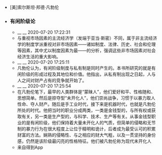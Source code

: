 - [美]索尔斯坦·邦德·凡勃伦
- ### 有闲阶级论
    - __ __ 2020-07-20 17:22:31
    - 与重视市场因素的主流经济学（发端于亚当·斯密）不同，属于非主流经济学的制度学派重视对非市场因素——诸如制度、法律、历史、社会和伦理等因素，其中尤以制度因素为最——的分析，强调这些非市场因素对社会经济生活的重大影响。
    - __ __ 2020-07-20 17:25:11
    - 凡勃伦认为，有闲阶级制度与私有制是同时产生的。本书所研究的就是有闲阶级的形成过程及其地位和价值。他指出，从私有制出现之日起，人与人之间对财产占有的竞争就开始了。
    - __ __ 2020-07-20 17:25:54
    - 在凡勃伦笔下，最早的人类群体是“蒙昧人”，他们爱好和平、性格随和、思想简单。然后是掠夺型“未开化人”，他们崇尚战争，习惯于以暴力取人性命、夺人财产。随后是手工业时代，接下来是机器时代，也就是凡勃伦所处的时代。他把当时的职业分成两类，一类是金钱型的，与所有权或获取有关，另一类是生产型的，与科学、技术、生产等有关。从事金钱型职业的是有闲阶级，他们保持着大量未开化人的气质，但简单的侵略和无节制的暴力行为在很大程度上让位于精明和诡计，后者成为最受认可的积累财富的方法。娴熟的侵略性、与之相应的财大气粗，以及一贯坚持的身份感，仍然是该阶级最闪亮的性格特征。他们被凡勃伦称为现代未开化人
    - 来自得到App
